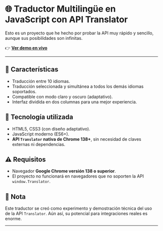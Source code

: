 # 🌐 Traductor Multilingüe en JavaScript con API Translator

Esto es un proyecto que he hecho por probar la API muy rápido y sencillo, aunque sus posibilidades son infinitas.

👉 **[Ver demo en vivo](https://rasnerdev.github.io/traductor_js_api/)**

---

## 🚀 Características
- Traducción entre 10 idiomas.
- Traducción seleccionada y simultánea a todos los demás idiomas soportados.
- Compatible con modo claro y oscuro (adaptativo).
- Interfaz dividida en dos columnas para una mejor experiencia.

## 🧠 Tecnología utilizada
- HTML5, CSS3 (con diseño adaptativo).
- JavaScript moderno (ES6+).
- **API `Translator` nativa de Chrome 138+**, sin necesidad de claves externas ni dependencias.

## ⚠️ Requisitos
- Navegador **Google Chrome versión 138 o superior**.
- El proyecto no funcionará en navegadores que no soporten la API `window.Translator`.

## 📄 Nota
Este traductor se creó como experimento y demostración técnica del uso de la API `Translator`. Aún así, su potencial para integraciones reales es enorme.

---
